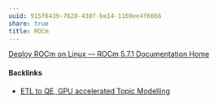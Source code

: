 ```yaml
---
uuid: 915f6439-7628-438f-be14-1169ee4f6666
share: true
title: ROCm
---
```

[Deploy ROCm on Linux — ROCm 5.7.1 Documentation Home](https://rocm.docs.amd.com/en/latest/deploy/linux/index.html)

#### Backlinks

* [ETL to QE, GPU accelerated Topic Modelling](/0a62e9d5-68ae-41a5-8bdb-7773b59abc1f)